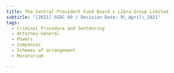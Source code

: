 ```yaml
---
title: The Central Provident Fund Board v Libra Group Limited
subtitle: "[2021] SGDC 69 / Decision Date: 9\_April\_2021"
tags:
  - Criminal Procedure and Sentencing
  - Attorney-General
  - Powers
  - Companies
  - Schemes of arrangement
  - Moratorium

---
```

